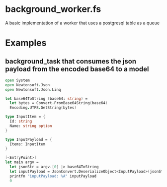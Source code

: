 # background_worker.fs

A basic implementation of a worker that uses a postgresql table as a queue

# Examples

## background_task that consumes the json payload from the encoded base64 to a model

```fsharp
open System
open Newtonsoft.Json
open Newtonsoft.Json.Linq

let base64ToString (base64: string) =
  let bytes = Convert.FromBase64String(base64)
  Encoding.UTF8.GetString(bytes)

type InputItem = {
  Id: string
  Name: string option
}

type InputPayload = {
  Items: InputItem
}

[<EntryPoint>]
let main argv =
  let jsonStr = argv.[0] |> base64ToString
  let inputPayload = JsonConvert.DeserializeObject<InputPayload>(jsonStr)
  printfn "inputPayload: %A" inputPayload
  0
```
